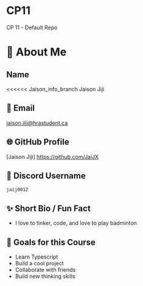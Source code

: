 # CP11
CP 11 - Default Repo
# 👋 About Me

## Name
<<<<<< Jaison_info_branch
Jaison Jiji

## 📧 Email
jaison.jiji@hrastudent.ca

## 🌐 GitHub Profile
[Jaison Jiji] https://github.com/JaiJX

## 💬 Discord Username
`jaij0012`

## ✨ Short Bio / Fun Fact
- I love to tinker, code, and love to play badminton

## 🎯 Goals for this Course
- Learn Typescript
- Build a cool project
- Collaborate with friends
- Build new thinking skills